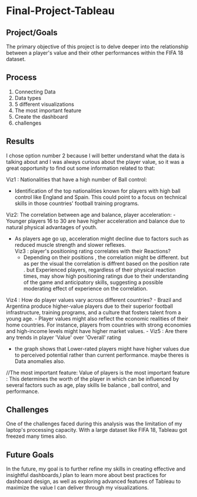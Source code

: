 # Final-Project-Tableau

## Project/Goals
  
  The primary objective of this project is to delve deeper into the relationship between a player's value and their other performances within the FIFA 18 dataset. 

## Process 

1. Connecting Data
2. Data types
3. 5 different visualizations
4. The most important feature
5. Create the dashboard
6. challenges


## Results

I chose option number 2 because I will better understand what the data is talking about and I was always curious about the player value, so it was a great opportunity to find out some information related to that: 

Viz1 : Nationalities that have a high number of Ball control:
  - Identification of the top nationalities known for players with high ball control like England and Spain. This could point to a focus on technical skills in those countries' football training programs.

Viz2:  The correlation between age and balance, player  acceleration:                                                                                                - Younger players 16 to 30 are have higher acceleration and balance due to natural physical advantages of youth. 
  - As players age go up, acceleration might decline due to factors such as reduced muscle strength and slower reflexes.                                                          
Viz3 : player's positioning rating correlates with their Reactions?
    - Depending on their positions , the correlation might be different. but as per the visual the correlation is diffrent based on the position rate .
    but Experienced players, regardless of their physical reaction times, may show high positioning ratings due to their understanding of the game and anticipatory skills, suggesting a possible moderating effect of experience on the correlation.

Viz4 : How do player values vary across different countries?
    - Brazil and Argentina produce higher-value players due to their superior football infrastructure, training programs, and a culture that fosters talent from a young age.
    - Player values might also reflect the economic realities of their home countries. For instance, players from countries with strong economies and high-income levels might have higher market values.
    - 
Viz5 : Are there any trends in player 'Value' over 'Overall' rating
   - the graph shows that Lower-rated players might have higher values due to perceived potential rather than current performance. maybe theres is Data anomalies also.

//The most important feature:
Value of players is the most important feature : This determines the worth of the player in which can be influenced by several factors such as age, play skills lie balance , ball control, and performance.

## Challenges 
One of the challenges faced during this analysis was the limitation of my laptop's processing capacity. With a large dataset like FIFA 18, Tableau got freezed many times also.


## Future Goals
In the future, my goal is to further refine my skills in creating effective and insightful dashboards,I plan to learn more about best practices for dashboard design, as well as exploring advanced features of Tableau to maximize the value I can deliver through my visualizations.
